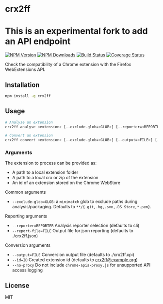 # crx2ff


# This is an experimental fork to add an API endpoint

[![NPM Version](https://img.shields.io/npm/v/crx2ff.svg)](https://www.npmjs.com/package/crx2ff)
[![NPM Downloads](https://img.shields.io/npm/dm/crx2ff.svg)](http://npm-stat.com/charts.html?package=crx2ff&author=&from=&to=)
[![Build Status](https://travis-ci.org/abarreir/crx2ff.svg)](https://travis-ci.org/abarreir/crx2ff)
[![Coverage Status](https://coveralls.io/repos/abarreir/crx2ff/badge.svg?branch=master&service=github)](https://coveralls.io/github/abarreir/crx2ff?branch=master)

Check the compatibility of a Chrome extension with the Firefox WebExtensions API.

## Installation

```sh
npm install -g crx2ff
```

## Usage

```sh
# Analyse an extension
crx2ff analyse <extension> [--exclude-glob=<GLOB>] [--reporter=<REPORTER>] [--report-file=<FILE>]

# Convert an extension
crx2ff convert <extension> [--exclude-glob=<GLOB>] [--output=<FILE>] [--id=<ID>]
```

### Arguments

The extension to process can be provided as:
* A path to a local extension folder
* A path to a local crx or zip of the extension
* An id of an extension stored on the Chrome WebStore

Common arguments
* `--exclude-glob=GLOB`: a `minimatch` glob to exclude paths during analysis/packaging. Defaults to `**/{.git,.hg,.svn,.DS_Store,*.pem}`.

Reporting arguments
* `--reporter=REPORTER` Analysis reporter selection (defaults to cli)
* `--report-file=FILE` Output file for json reporting (defaults to ./crx2ff.json)

Conversion arguments
* `--output=FILE` Conversion output file (defaults to ./crx2ff.xpi)
* `--id=ID` Created extension id (defaults to crx2ff@example.org)
* `--no-proxy` Do not include `chrome-apis-proxy.js` for unsupported API access logging

## License

MIT
